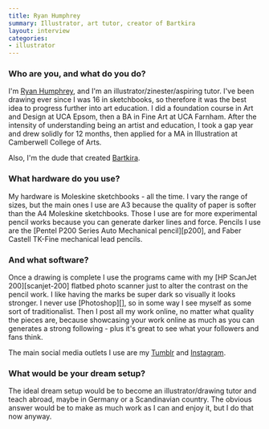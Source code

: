 ```yaml
---
title: Ryan Humphrey
summary: Illustrator, art tutor, creator of Bartkira
layout: interview
categories:
- illustrator
---
```


### Who are you, and what do you do?

I'm [Ryan Humphrey](http://ryanhumphrey.co.uk/ "Ryan's website."), and I'm an illustrator/zinester/aspiring tutor. I've been drawing ever since I was 16 in sketchbooks, so therefore it was the best idea to progress further into art education. I did a foundation course in Art and Design at UCA Epsom, then a BA in Fine Art at UCA Farnham. After the intensity of understanding being an artist and education, I took a gap year and drew solidly for 12 months, then applied for a MA in Illustration at Camberwell College of Arts.

Also, I'm the dude that created [Bartkira](http://bartkira.tumblr.com/ "The Bartkira project.").

### What hardware do you use?

My hardware is Moleskine sketchbooks - all the time. I vary the range of sizes, but the main ones I use are A3 because the quality of paper is softer than the A4 Moleskine sketchbooks. Those I use are for more experimental pencil works because you can generate darker lines and force. Pencils I use are the [Pentel P200 Series Auto Mechanical pencil][p200], and Faber Castell TK-Fine mechanical lead pencils.

### And what software?

Once a drawing is complete I use the programs came with my [HP ScanJet 200][scanjet-200] flatbed photo scanner just to alter the contrast on the pencil work. I like having the marks be super dark so visually it looks stronger. I never use [Photoshop][], so in some way I see myself as some sort of traditionalist. Then I post all my work online, no matter what quality the pieces are, because showcasing your work online as much as you can generates a strong following - plus it's great to see what your followers and fans think.

The main social media outlets I use are my [Tumblr](http://withapencilinhand.tumblr.com/ "Ryan's Tumblr site.") and [Instagram](https://instagram.com/withapencilinhand/ "Ryan's Instagram account.").

### What would be your dream setup?

The ideal dream setup would be to become an illustrator/drawing tutor and teach abroad, maybe in Germany or a Scandinavian country. The obvious answer would be to make as much work as I can and enjoy it, but I do that now anyway.